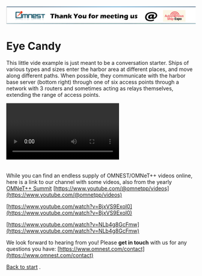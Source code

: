
[![titlebar](titlebar.png)](https://omnetpp.github.io/AutonomousShipExpo23/)
# Eye Candy
This little vide example is just meant to be a conversation starter. Ships of various types and sizes enter the harbor area at different places, and move along different paths. When possible, they communicate with the harbor base server (bottom right) through one of six access points through a network with 3 routers and sometimes acting as relays themselves, extending the range of access points.
<br>

<video src="https://github.com/omnetpp/AutonomousShipExpo23/assets/4670525/11adc6ed-fbf5-4605-b75b-5cf6b4026fa9" controls="controls" style="max-width: 730px;">
</video>

<br>
<br>     
        

While you can find an endless supply of OMNEST/OMNeT++ videos online, here is a link to our channel with some videos, also from the yearly [OMNeT++ Summit](https://summit.omnetpp.org/2022/index.html)
[https://www.youtube.com/@omnetpp/videos](https://www.youtube.com/@omnetpp/videos)

[https://www.youtube.com/watch?v=BjxVS9ExoI0](https://www.youtube.com/watch?v=BjxVS9ExoI0)

[https://www.youtube.com/watch?v=NLb4g8GcFmw](https://www.youtube.com/watch?v=NLb4g8GcFmw)

We look forward to hearing from you! Please **get in touch** with us for any questions you have: [https://www.omnest.com/contact](https://www.omnest.com/contact)

[Back to start](index.md)
.
